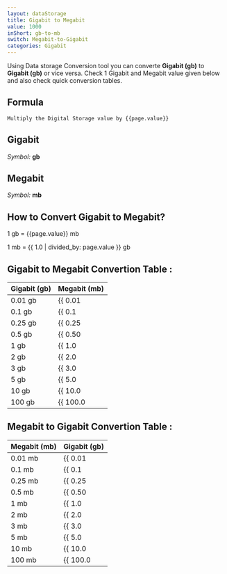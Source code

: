 ```yaml
---
layout: dataStorage
title: Gigabit to Megabit
value: 1000
inShort: gb-to-mb
switch: Megabit-to-Gigabit
categories: Gigabit
---
```


Using Data storage Conversion tool you can converte **Gigabit (gb)** to **Gigabit (gb)** or vice versa. Check 1 Gigabit and Megabit value given below and also check quick conversion tables.

## Formula
`Multiply the Digital Storage value by {{page.value}}`

## Gigabit
*Symbol:* **gb**

## Megabit
*Symbol:* **mb**

## How to Convert Gigabit to Megabit?

1 gb = {{page.value}} mb

1 mb = {{ 1.0 | divided_by: page.value }} gb


## Gigabit to Megabit Convertion Table :

| Gigabit (gb) | Megabit (mb) |
| ---- | ---- |
| 0.01 gb | {{ 0.01 | times: page.value }} mb |
| 0.1 gb | {{ 0.1 | times: page.value }} mb |
| 0.25 gb | {{ 0.25 | times: page.value }} mb |
| 0.5 gb | {{ 0.50 | times: page.value }} mb |
| 1 gb | {{ 1.0 | times: page.value }} mb |
| 2 gb | {{ 2.0 | times: page.value }} mb |
| 3 gb | {{ 3.0 | times: page.value }} mb |
| 5 gb | {{ 5.0 | times: page.value }} mb |
| 10 gb | {{ 10.0 | times: page.value }} mb |
| 100 gb | {{ 100.0 | times: page.value }} mb |

## Megabit to Gigabit Convertion Table :

| Megabit (mb) | Gigabit (gb) |
| ---- | ---- |
| 0.01 mb | {{ 0.01 | divided_by: page.value }} gb |
| 0.1 mb | {{ 0.1 | divided_by: page.value }} gb |
| 0.25 mb | {{ 0.25 | divided_by: page.value }} gb |
| 0.5 mb | {{ 0.50 | divided_by: page.value }} gb |
| 1 mb | {{ 1.0 | divided_by: page.value }} gb |
| 2 mb | {{ 2.0 | divided_by: page.value }} gb |
| 3 mb | {{ 3.0 | divided_by: page.value }} gb |
| 5 mb | {{ 5.0 | divided_by: page.value }} gb |
| 10 mb | {{ 10.0 | divided_by: page.value }} gb |
| 100 mb | {{ 100.0 | divided_by: page.value }} gb |


<script>
document.getElementById('selectInput')[10].selected = true
document.getElementById('selectOutput')[6].selected = true
</script>

